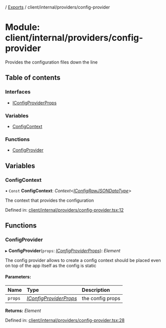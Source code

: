 [](../README.md) / [Exports](../modules.md) / client/internal/providers/config-provider

# Module: client/internal/providers/config-provider

Provides the configuration files down the line

## Table of contents

### Interfaces

- [IConfigProviderProps](../interfaces/client_internal_providers_config_provider.iconfigproviderprops.md)

### Variables

- [ConfigContext](client_internal_providers_config_provider.md#configcontext)

### Functions

- [ConfigProvider](client_internal_providers_config_provider.md#configprovider)

## Variables

### ConfigContext

• `Const` **ConfigContext**: *Context*<[*IConfigRawJSONDataType*](../interfaces/config.iconfigrawjsondatatype.md)\>

The context that provides the configuration

Defined in: [client/internal/providers/config-provider.tsx:12](https://github.com/onzag/itemize/blob/0569bdf2/client/internal/providers/config-provider.tsx#L12)

## Functions

### ConfigProvider

▸ **ConfigProvider**(`props`: [*IConfigProviderProps*](../interfaces/client_internal_providers_config_provider.iconfigproviderprops.md)): *Element*

The config provider allows to create a config context
should be placed even on top of the app itself
as the config is static

#### Parameters:

Name | Type | Description |
:------ | :------ | :------ |
`props` | [*IConfigProviderProps*](../interfaces/client_internal_providers_config_provider.iconfigproviderprops.md) | the config props    |

**Returns:** *Element*

Defined in: [client/internal/providers/config-provider.tsx:28](https://github.com/onzag/itemize/blob/0569bdf2/client/internal/providers/config-provider.tsx#L28)
